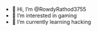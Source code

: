 - 👋 Hi, I’m @RowdyRathod3755
- 👀 I’m interested in gaming 
- 🌱 I’m currently learning hacking



<!---
RowdyRathod3755/RowdyRathod3755 is a ✨ special ✨ repository because its `README.md` (this file) appears on your GitHub profile.
You can click the Preview link to take a look at your changes.
--->
